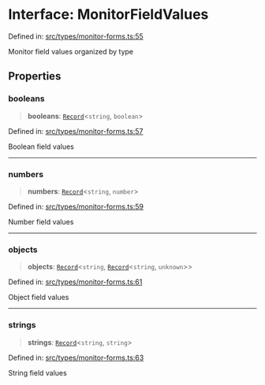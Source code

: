 # Interface: MonitorFieldValues

Defined in: [src/types/monitor-forms.ts:55](https://github.com/Nick2bad4u/Uptime-Watcher/blob/main/src/types/monitor-forms.ts#L55)

Monitor field values organized by type

## Properties

### booleans

> **booleans**: [`Record`](https://www.typescriptlang.org/docs/handbook/utility-types.html#recordkeys-type)\<`string`, `boolean`\>

Defined in: [src/types/monitor-forms.ts:57](https://github.com/Nick2bad4u/Uptime-Watcher/blob/main/src/types/monitor-forms.ts#L57)

Boolean field values

***

### numbers

> **numbers**: [`Record`](https://www.typescriptlang.org/docs/handbook/utility-types.html#recordkeys-type)\<`string`, `number`\>

Defined in: [src/types/monitor-forms.ts:59](https://github.com/Nick2bad4u/Uptime-Watcher/blob/main/src/types/monitor-forms.ts#L59)

Number field values

***

### objects

> **objects**: [`Record`](https://www.typescriptlang.org/docs/handbook/utility-types.html#recordkeys-type)\<`string`, [`Record`](https://www.typescriptlang.org/docs/handbook/utility-types.html#recordkeys-type)\<`string`, `unknown`\>\>

Defined in: [src/types/monitor-forms.ts:61](https://github.com/Nick2bad4u/Uptime-Watcher/blob/main/src/types/monitor-forms.ts#L61)

Object field values

***

### strings

> **strings**: [`Record`](https://www.typescriptlang.org/docs/handbook/utility-types.html#recordkeys-type)\<`string`, `string`\>

Defined in: [src/types/monitor-forms.ts:63](https://github.com/Nick2bad4u/Uptime-Watcher/blob/main/src/types/monitor-forms.ts#L63)

String field values

